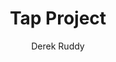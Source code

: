 ---
layout: video
title: Tap Project
author: Derek Ruddy
video_source: 6_UNICEF_TAPWaterweek.f4v
home: yes
credits:
  - Matt Clark, Director
  - Derek Ruddy, Producer
---